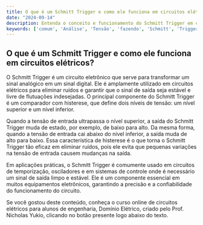 ```yaml
---
title: O que é um Schmitt Trigger e como ele funciona em circuitos elétricos?
date: "2024-09-14"
description: Entenda o conceito e funcionamento do Schmitt Trigger em circuitos elétricos.
keywords: ['comum', 'Análise', 'Tensão', 'fazendo', 'Schmitt', 'Trigger', 'equipamento']
---
```


## O que é um Schmitt Trigger e como ele funciona em circuitos elétricos?

O Schmitt Trigger é um circuito eletrônico que serve para transformar um sinal analógico em um sinal digital. Ele é amplamente utilizado em circuitos elétricos para eliminar ruídos e garantir que o sinal de saída seja estável e livre de flutuações indesejadas. O principal componente do Schmitt Trigger é um comparador com histerese, que define dois níveis de tensão: um nível superior e um nível inferior.

Quando a tensão de entrada ultrapassa o nível superior, a saída do Schmitt Trigger muda de estado, por exemplo, de baixo para alto. Da mesma forma, quando a tensão de entrada cai abaixo do nível inferior, a saída muda de alto para baixo. Essa característica de histerese é o que torna o Schmitt Trigger tão eficaz em eliminar ruídos, pois ele evita que pequenas variações na tensão de entrada causem mudanças na saída.

Em aplicações práticas, o Schmitt Trigger é comumente usado em circuitos de temporização, osciladores e em sistemas de controle onde é necessário um sinal de saída limpo e estável. Ele é um componente essencial em muitos equipamentos eletrônicos, garantindo a precisão e a confiabilidade do funcionamento do circuito.

Se você gostou deste conteúdo, conheça o curso online de circuitos elétricos para alunos de engenharia, Domínio Elétrico, criado pelo Prof. Nicholas Yukio, clicando no botão presente logo abaixo do texto.